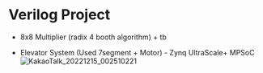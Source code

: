 # Verilog Project

- 8x8 Multiplier (radix 4 booth algorithm) + tb

- Elevator System (Used 7segment + Motor) - Zynq UltraScale+ MPSoC
![KakaoTalk_20221215_002510221](https://user-images.githubusercontent.com/63395324/207645234-591304cd-6adf-4573-a208-23a5a4ffc21a.png)
